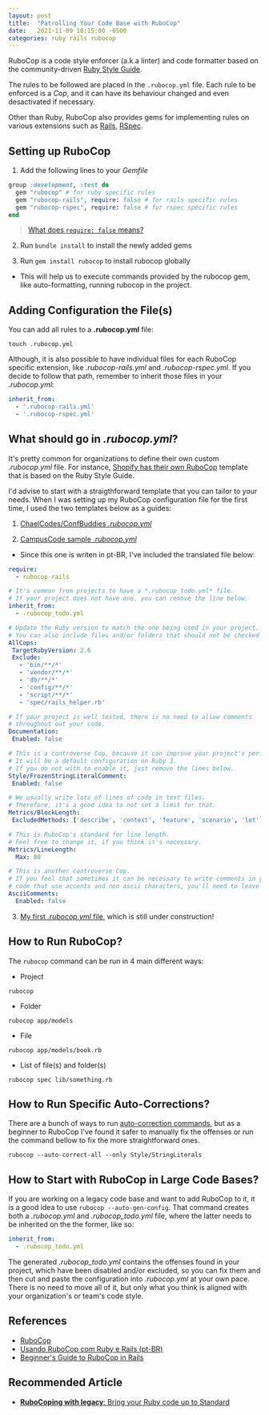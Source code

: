 ```yaml
---
layout: post
title:  "Patrolling Your Code Base with RuboCop"
date:   2021-11-09 10:15:00 -0500
categories: ruby rails rubocop
---
```


RuboCop is a code style enforcer (a.k.a linter) and code formatter based on the community-driven [Ruby Style Guide](https://rubystyle.guide/).

The rules to be followed are placed in the `.rubocop.yml` file. Each rule to be enforced is a *Cop*, and it can have its behaviour changed and even desactivated if necessary. 

Other than Ruby, RuboCop also provides gems for implementing rules on various extensions such as [Rails](https://github.com/rubocop/rubocop-rails), [RSpec](https://github.com/rubocop/rubocop-rspec/).

## Setting up RuboCop

1. Add the following lines to your *Gemfile*

```ruby
group :development, :test do
  gem "rubocop" # for ruby specific rules
  gem "rubocop-rails", require: false # for rails specific rules
  gem "rubocop-rspec", require: false # for rspec specific rules
end
```

> [What does `require: false` means?](https://stackoverflow.com/a/35646481/7274495)

2. Run `bundle install` to install the newly added gems

3. Run `gem install rubocop` to install rubocop globally
  - This will help us to execute commands provided by the rubocop gem, like
  auto-formatting, running rubocop in the project.

## Adding Configuration the File(s)

You can add all rules to a **.rubocop.yml** file:

```
touch .rubocop.yml
```

Although, it is also possible to have individual files for each RuboCop specific extension, like *.rubocop-rails.yml* and *.rubocop-rspec.yml*. If you decide to follow that path, remember to inherit those files in your *.rubocop.yml*:

```yml
inherit_from:
  - '.rubocop-rails.yml'
  - '.rubocop-rspec.yml'
```

## What should go in *.rubocop.yml*?

It's pretty common for organizations to define their own custom *.rubocop.yml* file. For instance, [Shopify has their own RuboCop](https://ruby-style-guide.shopify.dev/) template that is based on the Ruby Style Guide.

I'd advise to start with a straigthforward template that you can tailor to your needs. When I was setting up my RuboCop configuration file for the first time, I used the two templates below as a guides:

1. [ChaelCodes/ConfBuddies *.rubocop.yml*](https://github.com/ChaelCodes/ConfBuddies/blob/main/.rubocop.yml)

2. [CampusCode sample *.rubocop.yml*](https://campuscode.com.br/conteudos/configurando-o-rubocop)
  + Since this one is writen in pt-BR, I've included the translated file below:

```yml
require:
  - rubocop-rails

# It's common from projects to have a *.rubocop_todo.yml* file.
# If your project does not have one, you can remove the line below.
inherit_from:
  - .rubocop_todo.yml

# Update the Ruby version to match the one being used in your project. 
# You can also include files and/or folders that should not be checked by RuboCop.
AllCops:
 TargetRubyVersion: 2.6
 Exclude:
   - 'bin/**/*'
   - 'vendor/**/*'
   - 'db/**/*'
   - 'config/**/*'
   - 'script/**/*'
   - 'spec/rails_helper.rb'

# If your project is well tested, there is no need to allow comments
# throughout out your code.
Documentation:
 Enabled: false

# This is a controverse Cop, because it can improve your project's performance.
# It will be a default configuration on Ruby 3.
# If you do not with to enable it, just remove the lines below.
Style/FrozenStringLiteralComment:
 Enabled: false

# We usually write lots of lines of code in test files.
# Therefore, it's a good idea to not set a limit for that.
Metrics/BlockLength:
 ExcludedMethods: ['describe', 'context', 'feature', 'scenario', 'let']

# This is RuboCop's standard for line length.
# Feel free to change it, if you think it's necessary.
Metrics/LineLength:
  Max: 80

# This is another controverse Cop.
# If you feel that sometimes it can be necessary to write comments in your
# code that use accents and non ascii characters, you'll need to leave that cop disabled.
AsciiComments:
  Enabled: false
```

3. [My first *.rubocop.yml* file](https://github.com/yagosansz/alexandria/blob/main/.rubocop.yml), which is still under construction!

## How to Run RuboCop?

The `rubocop` command can be run in 4 main different ways:

- Project

```
rubocop
```

- Folder

```
rubocop app/models
```

- File

```
rubocop app/models/book.rb
```

- List of file(s) and folder(s)

```
rubocop spec lib/something.rb
```

## How to Run Specific Auto-Corrections?

There are a bunch of ways to run [auto-correction commands](https://docs.rubocop.org/rubocop/usage/auto_correct.html), but as a beginner to RuboCop I've found it safer to manually fix the offenses or run the command bellow to fix the more straightforward ones.

```
rubocop --auto-correct-all --only Style/StringLiterals
```

## How to Start with RuboCop in Large Code Bases?

If you are working on a legacy code base and want to add RuboCop to it, it is a good idea to use `rubocop --auto-gen-config`. That command creates both a *.rubocop.yml* and *.rubocop_todo.yml* file, where the latter needs to be inherited on the the former, like so:

```yml
inherit_from:
  - .rubocop_todo.yml
```  

The generated *.rubocop_todo.yml* contains the offenses found in your project, which have been disabled and/or excluded, so you can fix them and then cut and paste the configuration into *.rubocop.yml* at your own pace. There is no need to move all of it, but only what you think is aligned with your organization's or team's code style.

## References

- [RuboCop](https://rubocop.org/)
- [Usando RuboCop com Ruby e Rails (pt-BR)](https://www.campuscode.com.br/conteudos/usando-rubocop-com-ruby-e-rails)
- [Beginner's Guide to RuboCop in Rails](https://prabinpoudel.com.np/articles/beginners-guide-to-rubocop-in-rails/)

## Recommended Article

- [**RuboCoping with legacy**: Bring your Ruby code up to Standard](https://evilmartians.com/chronicles/rubocoping-with-legacy-bring-your-ruby-code-up-to-standard)